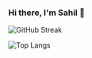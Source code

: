 ### Hi there, I'm Sahil 👋



![GitHub Streak](https://streak-stats.demolab.com?user=sahilyeole&theme=radical)

![Top Langs](https://github-readme-stats.vercel.app/api/top-langs/?username=sahilyeole&layout=compact)

<!--
### Hi there 👋
**sahilyeole/sahilyeole** is a ✨ _special_ ✨ repository because its `README.md` (this file) appears on your GitHub profile.

![Sahil's GitHub stats](https://github-readme-stats.vercel.app/api?username=sahilyeole&show_icons=true&theme=radical)
Here are some ideas to get you started:

- 🔭 I’m currently working on ...
- 🌱 I’m currently learning ...
- 👯 I’m looking to collaborate on ...
- 🤔 I’m looking for help with ...
- 💬 Ask me about ...
- 📫 How to reach me: ...
- 😄 Pronouns: ...
- ⚡ Fun fact: ...
-->
